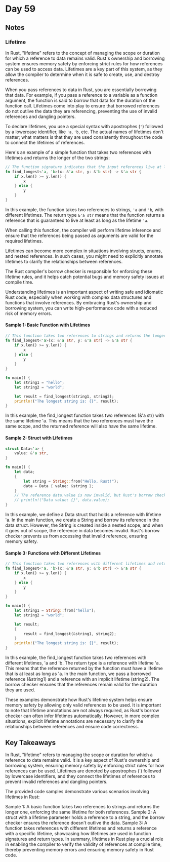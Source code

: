 # Day 59

## Notes

### Lifetime

In Rust, "lifetime" refers to the concept of managing the scope or duration for which a reference to data remains valid. Rust's ownership and borrowing system ensures memory safety by enforcing strict rules for how references can be used to access data. Lifetimes are a key part of this system, as they allow the compiler to determine when it is safe to create, use, and destroy references.

When you pass references to data in Rust, you are essentially borrowing that data. For example, if you pass a reference to a variable as a function argument, the function is said to borrow that data for the duration of the function call. Lifetimes come into play to ensure that borrowed references do not outlive the data they are referencing, preventing the use of invalid references and dangling pointers.

To declare lifetimes, you use a special syntax with apostrophes (`'`) followed by a lowercase identifier, like `'a`, `'b`, etc. The actual names of lifetimes don't matter; what matters is that they are used consistently throughout the code to connect the lifetimes of references.

Here's an example of a simple function that takes two references with lifetimes and returns the longer of the two strings:

```rust
// The function signature indicates that the input references live at least as long as 'a and 'b.
fn find_longest<'a, 'b>(x: &'a str, y: &'b str) -> &'a str {
    if x.len() >= y.len() {
        x
    } else {
        y
    }
}
```

In this example, the function takes two references to strings, `'a` and `'b`, with different lifetimes. The return type `&'a str` means that the function returns a reference that is guaranteed to live at least as long as the lifetime `'a`.

When calling this function, the compiler will perform lifetime inference and ensure that the references being passed as arguments are valid for the required lifetimes.

Lifetimes can become more complex in situations involving structs, enums, and nested references. In such cases, you might need to explicitly annotate lifetimes to clarify the relationships between references.

The Rust compiler's borrow checker is responsible for enforcing these lifetime rules, and it helps catch potential bugs and memory safety issues at compile time.

Understanding lifetimes is an important aspect of writing safe and idiomatic Rust code, especially when working with complex data structures and functions that involve references. By embracing Rust's ownership and borrowing system, you can write high-performance code with a reduced risk of memory errors.

#### Sample 1: Basic Function with Lifetimes

```rust
// This function takes two references to strings and returns the longer one.
fn find_longest<'a>(x: &'a str, y: &'a str) -> &'a str {
    if x.len() >= y.len() {
        x
    } else {
        y
    }
}

fn main() {
    let string1 = "hello";
    let string2 = "world";

    let result = find_longest(string1, string2);
    println!("The longest string is: {}", result);
}
```

In this example, the find_longest function takes two references (&'a str) with the same lifetime 'a. This means that the two references must have the same scope, and the returned reference will also have the same lifetime.

#### Sample 2: Struct with Lifetimes

```rust
struct Data<'a> {
    value: &'a str,
}

fn main() {
    let data;
    {
        let string = String::from("Hello, Rust!");
        data = Data { value: &string };
    }
    // The reference data.value is now invalid, but Rust's borrow checker ensures that this won't compile:
    // println!("Data value: {}", data.value);
}
```

In this example, we define a Data struct that holds a reference with lifetime 'a. In the main function, we create a String and borrow its reference in the data struct. However, the String is created inside a nested scope, and when it goes out of scope, the reference in data becomes invalid. Rust's borrow checker prevents us from accessing that invalid reference, ensuring memory safety.

#### Sample 3: Functions with Different Lifetimes

```rust
// This function takes two references with different lifetimes and returns the longer one.
fn find_longest<'a, 'b>(x: &'a str, y: &'b str) -> &'a str {
    if x.len() >= y.len() {
        x
    } else {
        y
    }
}

fn main() {
    let string1 = String::from("hello");
    let string2 = "world";

    let result;
    {
        result = find_longest(&string1, string2);
    }
    println!("The longest string is: {}", result);
}
```

In this example, the find_longest function takes two references with different lifetimes, 'a and 'b. The return type is a reference with lifetime 'a. This means that the reference returned by the function must have a lifetime that is at least as long as 'a. In the main function, we pass a borrowed reference (&string1) and a reference with an implicit lifetime (string2). The borrow checker ensures that the references remain valid for the duration they are used.

These examples demonstrate how Rust's lifetime system helps ensure memory safety by allowing only valid references to be used. It is important to note that lifetime annotations are not always required, as Rust's borrow checker can often infer lifetimes automatically. However, in more complex situations, explicit lifetime annotations are necessary to clarify the relationships between references and ensure code correctness.

## Key Takeaways

In Rust, "lifetime" refers to managing the scope or duration for which a reference to data remains valid. It is a key aspect of Rust's ownership and borrowing system, ensuring memory safety by enforcing strict rules for how references can be used. Lifetimes are denoted by apostrophes (') followed by lowercase identifiers, and they connect the lifetimes of references to prevent invalid references and dangling pointers.

The provided code samples demonstrate various scenarios involving lifetimes in Rust:

Sample 1: A basic function takes two references to strings and returns the longer one, enforcing the same lifetime for both references.
Sample 2: A struct with a lifetime parameter holds a reference to a string, and the borrow checker ensures the reference doesn't outlive the data.
Sample 3: A function takes references with different lifetimes and returns a reference with a specific lifetime, showcasing how lifetimes are used in function signatures and return types.
In summary, lifetimes in Rust play a crucial role in enabling the compiler to verify the validity of references at compile time, thereby preventing memory errors and ensuring memory safety in Rust code.